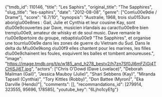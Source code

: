{"tmdb_id": 110146, "title": "Les Saphirs", "original_title": "The Sapphires", "slug_title": "les-saphirs", "date": "2012-08-08", "genre": ["Com\u00e9die / Drame"], "score": "6.7/10", "synopsis": "Australie, 1968, trois s\u0153urs aborig\u00e8nes : Gail, Julie et Cynthia et leur cousine Kay, sont d\u00e9couvertes par Dave, musicien irlandais au caract\u00e8re bien tremp\u00e9, amateur de whisky et de soul music. Dave remanie le r\u00e9pertoire du groupe, rebaptis\u00e9 \"The Sapphires\", et organise une tourn\u00e9e dans les zones de guerre du Vietnam du Sud. Dans le delta du M\u00e9kong o\u00f9 elles chantent pour les marines, les filles d\u00e9chainent les foules, esquivent les balles et tombent amoureuses.", "image": "https://image.tmdb.org/t/p/w185_and_h278_bestv2/h7zn7Sf0Jl6mFZjGj4TCHjSJj6T.jpg", "actors": ["Chris O'Dowd (Dave Lovelace)", "Deborah Mailman (Gail)", "Jessica Mauboy (Julie)", "Shari Sebbens (Kay)", "Miranda Tapsell (Cynthia)", "Tory Kittles (Robby)", "Don Battee (Myron)", "Eka Darville (Hendo)"], "comments": [], "recommandations_id": [279914, 323555, 95696, 178585], "youtube_key": "6Ljho1cyEfg"}